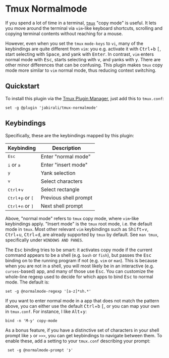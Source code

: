 # Tmux Normalmode

If you spend a lot of time in a terminal, [`tmux`][2] "copy mode" is useful.
It lets you move around the terminal via `vim`-like keyboard shortcuts,
scrolling and copying terminal contents without reaching for a mouse. 

However, even when you set the `tmux` `mode-keys` to `vi`, many of the keybindings
are quite different from `vim`: you  e.g. activate it with <kbd>Ctrl</kbd>+<kbd>b</kbd>
<kbd>[</kbd>, start selecting with <kbd>Space</kbd>, and yank with <kbd>Enter</kbd>.
In contrast, `vim` enters normal mode with <kbd>Esc</kbd>, starts selecting with
<kbd>v</kbd>, and yanks with <kbd>y</kbd>. There are other minor differences that
can be confusing. This plugin makes `tmux` copy mode more similar to `vim` normal
mode, thus reducing context switching.

## Quickstart

To install this plugin via the [Tmux Plugin Manager][1], just add this to `tmux.conf`:

	set -g @plugin 'jabirali/tmux-normalmode'

## Keybindings

Specifically, these are the keybindings mapped by this plugin:

| Keybinding                                   | Description            |
| -------------------------------------------- | ---------------------- |
| <kbd>Esc</kbd>                               | Enter "normal mode"    |
| <kbd>i</kbd> or <kbd>a</kbd>                 | Enter "insert mode"    |
| <kbd>y</kbd>                                 | Yank selection         |
| <kbd>v</kbd>                                 | Select characters      |
| <kbd>Ctrl</kbd>+<kbd>v</kbd>                 | Select rectangle       |
| <kbd>Ctrl</kbd>+<kbd>p</kbd> or <kbd>[</kbd> | Previous shell prompt  |
| <kbd>Ctrl</kbd>+<kbd>n</kbd> or <kbd>]</kbd> | Next shell prompt      |

Above, "normal mode" refers to `tmux` copy mode, where `vim`-like keybindings
apply. "Insert mode" is the `tmux` root mode, i.e. the default mode in `tmux`.
Most other relevant `vim` keybindings such as <kbd>Shift</kbd>+<kbd>v</kbd>,
<kbd>Ctrl</kbd>+<kbd>u</kbd>, <kbd>Ctrl</kbd>+<kbd>d</kbd>, are already supported
by `tmux` by default. See `man tmux`, specifically under `WINDOWS AND PANES`.

The <kbd>Esc</kbd> binding tries to be smart: it activates copy mode if the
current command appears to be a shell (e.g. `bash` or `fish`), but passes the
<kbd>Esc</kbd> binding on to the running program if not (e.g. `vim` or `man`).
This is because when you are not in a shell, you will most likely be in an
interactive (e.g. `curses`-based) app, and many of those use <kbd>Esc</kbd>.
You can customize the whole-line regexp used to decide for which
apps to bind <kbd>Esc</kbd> to normal mode. The default is:

	set -g @normalmode-regexp '[a-z]*sh.*'

If you want to enter normal mode in a app that does not match the pattern above,
you can either use the default <kbd>Ctrl</kbd>+<kbd>b</kbd> <kbd>[</kbd>, or you can
map your own in `tmux.conf`. For instance, I like <kbd>Alt</kbd>+<kbd>y</kbd>:

	bind -n 'M-y' copy-mode

As a bonus feature, if you have a distinctive set of characters in your shell
prompt like `❯` or `>>>`, you can get keybindings to navigate between them.
To enable these, add a setting to your `tmux.conf` describing your prompt:

     set -g @normalmode-prompt '❯'

[1]: https://github.com/tmux-plugins/tpm
[2]: https://github.com/tmux/tmux/wiki
